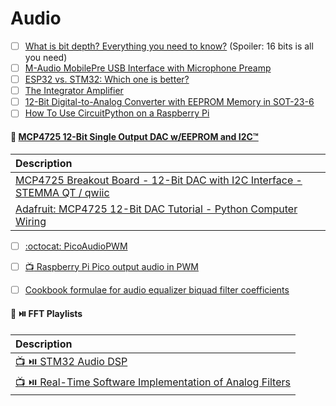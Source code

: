 # Audio


- [ ] [What is bit depth? Everything you need to know?](https://www.soundguys.com/audio-bit-depth-explained-23706) (Spoiler: 16 bits is all you need)
- [ ] [M-Audio MobilePre USB Interface with Microphone Preamp](https://www.zzounds.com/item--MDOMOBILEPRE)
- [ ] [ESP32 vs. STM32: Which one is better?](https://www.utmel.com/components/esp32-vs-stm32-which-one-is-better?id=1383)
- [ ] [The Integrator Amplifier](https://www.electronics-tutorials.ws/opamp/opamp_6.html)
- [ ] [12-Bit Digital-to-Analog Converter with EEPROM Memory in SOT-23-6](https://ww1.microchip.com/downloads/en/devicedoc/22039d.pdf)
- [ ] [How To Use CircuitPython on a Raspberry Pi](https://www.tomshardware.com/how-to/use-circuitpython-raspberry-pi)

#### :round_pushpin: [MCP4725 12-Bit Single Output DAC w/EEPROM and I2C™](https://www.microchip.com/en-us/product/mcp4725)

| Description |
|:-|
| [MCP4725 Breakout Board - 12-Bit DAC with I2C Interface - STEMMA QT / qwiic](https://www.adafruit.com/product/935) |
| [Adafruit: MCP4725 12-Bit DAC Tutorial - Python Computer Wiring](https://learn.adafruit.com/mcp4725-12-bit-dac-tutorial?view=all#python-computer-wiring-2997763) |


- [ ] [:octocat: PicoAudioPWM](https://github.com/danjperron/PicoAudioPWM)
- [ ] [:tv: Raspberry Pi Pico output audio in PWM](https://www.youtube.com/watch?v=dgIQz5uy2vA)

- [ ] [Cookbook formulae for audio equalizer biquad filter coefficients](https://webaudio.github.io/Audio-EQ-Cookbook/audio-eq-cookbook.html)


#### :round_pushpin: :play_or_pause_button: FFT Playlists

| Description |
|:-|
| [:tv: :play_or_pause_button: STM32 Audio DSP](https://www.youtube.com/playlist?list=PLTNEB0-EzPluXh0d_5zRprbgRfgkrYxfO) |
| [:tv: :play_or_pause_button: Real-Time Software Implementation of Analog Filters](philslab) |
